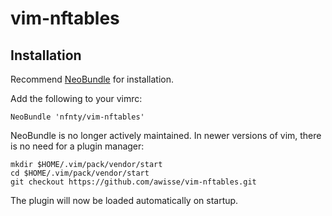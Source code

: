 # vim-nftables

## Installation

Recommend [NeoBundle](https://github.com/Shougo/neobundle.vim) for installation.

Add the following to your vimrc:

```vim
NeoBundle 'nfnty/vim-nftables'
```

NeoBundle is no longer actively maintained. In newer versions of vim, there is no need for a plugin manager:

```
mkdir $HOME/.vim/pack/vendor/start
cd $HOME/.vim/pack/vendor/start
git checkout https://github.com/awisse/vim-nftables.git
```

The plugin will now be loaded automatically on startup.
